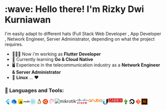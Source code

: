 <h1 align="left" id="macropower-title">:wave: Hello there! I'm Rizky Dwi Kurniawan</h1>

I'm easily adapt to different hats (Full Stack Web Developer , App Developer , Network Engineer, Server Administrator, depending on what the project requires.


-  👨🏻‍💻 Now i'm working as **Flutter Developer**
-   :seedling: Currently learning **Go & Cloud Native**
-   🖥 Experience in the telecommunication industry as a **Network Engineer & Server Administrator**
-   :penguin: **Linux** ... ❤️

### 🔨 Languages and Tools:
<a href="https://flutter.dev/" target="_blank"> <img align="left" src="https://github.com/dkrzky/dkrzky/blob/main/icons/flutter.png" alt="flutter" height="20px"/> </a> 
<a href="https://dart.dev/" target="_blank"> <img align="left" src="https://github.com/dkrzky/dkrzky/blob/main/icons/dart.png" alt="dart" height="20px"/> </a> 
<a href="https://www.javascript.com/" target="_blank"> <img align="left" src="https://github.com/dkrzky/dkrzky/blob/main/icons/javascript.png" alt="javascript" height="20px"/> </a> 
<a href="https://nodejs.org/en" target="_blank"> <img align="left" src="https://github.com/dkrzky/dkrzky/blob/main/icons/node-js.png" alt="nodejs" height="20px"/> </a> 
<a href="https://react.dev/" target="_blank"> <img align="left" src="https://github.com/dkrzky/dkrzky/blob/main/icons/react-js.png" alt="reactjs" height="20px"/> </a> 
<a href="https://www.linux.org/" target="_blank"> <img align="left" src="https://github.com/dkrzky/dkrzky/blob/main/icons/linux.png" alt="linux" height="20px"/> </a>
<a href="https://ubuntu.com/" target="_blank"> <img align="left" src="https://github.com/dkrzky/dkrzky/blob/main/icons/ubuntu.png" alt="ubuntu" height="20px"/> </a> 
<a href="https://www.debian.org/" target="_blank"> <img align="left" src="https://github.com/dkrzky/dkrzky/blob/main/icons/debian.png" alt="debian" height="20px"/> </a> 
<a href="https://mikrotik.com/" target="_blank"> <img 
    align="left" 
    src="https://github.com/dkrzky/dkrzky/blob/main/icons/mikrotik-{{theme}}.png" 
    alt="mikrotik" 
    height="20px"/>  </a> 
<a href="https://www.cisco.com/" target="_blank"> <img align="left" src="https://github.com/dkrzky/dkrzky/blob/main/icons/cisco.png" alt="cisco" height="20px"/> </a> 
<a href="https://www.ui.com/" target="_blank"> <img align="left" src="https://github.com/dkrzky/dkrzky/blob/main/icons/aruba.png" alt="aruba" height="12px"/> </a> 
<a href="https://www.arubanetworks.com/" target="_blank"> <img align="left" src="https://github.com/dkrzky/dkrzky/blob/main/icons/ubiquiti.png" alt="ubiquiti" height="20px"/> </a> 
<a href="https://www.zabbix.com/" target="_blank"> <img align="left" src="https://github.com/dkrzky/dkrzky/blob/main/icons/zabbix.png" alt="zabbix" height="12px"/> </a> 
<a href="https://www.cacti.net/" target="_blank"> <img align="left" src="https://github.com/dkrzky/dkrzky/blob/main/icons/cacti.png" alt="cacti" height="20px"/> </a>
<a href="https://digitalocean.com/" target="_blank"> <img align="left" src="https://github.com/dkrzky/dkrzky/blob/main/icons/digital-ocean.png" alt="digitalocean" height="20px"/> </a> 
<a href="https://git-scm.com/" target="_blank"> <img align="left" src="https://github.com/dkrzky/dkrzky/blob/main/icons/git.png" alt="git" height="20px"/> </a> 
<a href="https://www.adobe.com/products/illustrator.html" target="_blank"> <img align="left" src="https://github.com/dkrzky/dkrzky/blob/main/icons/adobe-illustrator.png" alt="ai" height="20px"/> </a> 
<br>
<br>

<style>
  img[alt="mikrotik"] {
    content: url('https://github.com/dkrzky/dkrzky/blob/main/icons/mikrotik-wh.png');
  }

  @media (prefers-color-scheme: light) {
    img[alt="mikrotik"] {
      content: url('https://github.com/dkrzky/dkrzky/blob/main/icons/mikrotik.png');
    }
  }
</style>

